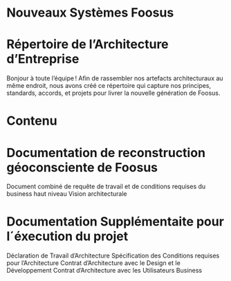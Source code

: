 # Nouveaux Systèmes Foosus

# Répertoire de l’Architecture d’Entreprise
Bonjour à toute l’équipe ! Afin de rassembler nos artefacts architecturaux au même endroit, nous avons créé ce répertoire qui capture nos principes, standards, accords, et projets pour livrer la nouvelle génération de Foosus.

# Contenu
# Documentation de reconstruction géoconsciente de Foosus
Document combiné de requête de travail et de conditions requises du business haut niveau
Vision architecturale

# Documentation Supplémentaite pour l´éxecution du projet
Déclaration de Travail d’Architecture
Spécification des Conditions requises pour l’Architecture
Contrat d’Architecture avec le Design et le Développement
Contrat d’Architecture avec les Utilisateurs Business
